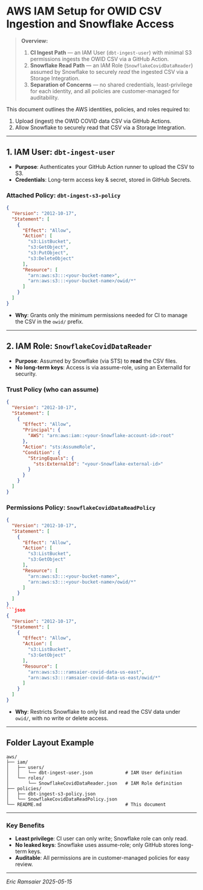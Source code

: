 # AWS IAM Setup for OWID CSV Ingestion and Snowflake Access

> **Overview:**
>
> 1. **CI Ingest Path** — an IAM User (`dbt-ingest-user`) with minimal S3 permissions ingests the OWID CSV via a GitHub Action.
> 2. **Snowflake Read Path** — an IAM Role (`SnowflakeCovidDataReader`) assumed by Snowflake to securely *read* the ingested CSV via a Storage Integration.
> 3. **Separation of Concerns** — no shared credentials, least-privilege for each identity, and all policies are customer-managed for auditability.

This document outlines the AWS identities, policies, and roles required to:

1. Upload (ingest) the OWID COVID data CSV via GitHub Actions.
2. Allow Snowflake to securely read that CSV via a Storage Integration.

---

## 1. IAM User: `dbt-ingest-user`

* **Purpose**: Authenticates your GitHub Action runner to upload the CSV to S3.
* **Credentials**: Long-term access key & secret, stored in GitHub Secrets.

### Attached Policy: `dbt-ingest-s3-policy`

```json
{
  "Version": "2012-10-17",
  "Statement": [
    {
      "Effect": "Allow",
      "Action": [
        "s3:ListBucket",
        "s3:GetObject",
        "s3:PutObject",
        "s3:DeleteObject"
      ],
      "Resource": [
        "arn:aws:s3:::<your-bucket-name>",
        "arn:aws:s3:::<your-bucket-name>/owid/*"
      ]
    }
  ]
}
```

* **Why**: Grants only the minimum permissions needed for CI to manage the CSV in the `owid/` prefix.

---

## 2. IAM Role: `SnowflakeCovidDataReader`

* **Purpose**: Assumed by Snowflake (via STS) to **read** the CSV files.
* **No long-term keys**: Access is via assume-role, using an ExternalId for security.

### Trust Policy (who can assume)

```json
{
  "Version": "2012-10-17",
  "Statement": [
    {
      "Effect": "Allow",
      "Principal": {
        "AWS": "arn:aws:iam::<your-Snowflake-account-id>:root"
      },
      "Action": "sts:AssumeRole",
      "Condition": {
        "StringEquals": {
          "sts:ExternalId": "<your-Snowflake-external-id>"
        }
      }
    }
  ]
}
```

### Permissions Policy: `SnowflakeCovidDataReadPolicy`

````json
{
  "Version": "2012-10-17",
  "Statement": [
    {
      "Effect": "Allow",
      "Action": [
        "s3:ListBucket",
        "s3:GetObject"
      ],
      "Resource": [
        "arn:aws:s3:::<your-bucket-name>",
        "arn:aws:s3:::<your-bucket-name>/owid/*"
      ]
    }
  ]
}
```json
{
  "Version": "2012-10-17",
  "Statement": [
    {
      "Effect": "Allow",
      "Action": [
        "s3:ListBucket",
        "s3:GetObject"
      ],
      "Resource": [
        "arn:aws:s3:::ramsaier-covid-data-us-east",
        "arn:aws:s3:::ramsaier-covid-data-us-east/owid/*"
      ]
    }
  ]
}
````

* **Why**: Restricts Snowflake to only list and read the CSV data under `owid/`, with no write or delete access.

---

## Folder Layout Example

```
aws/
├── iam/
│   ├── users/
│   │   └── dbt-ingest-user.json            # IAM User definition
│   └── roles/
│       └── SnowflakeCovidDataReader.json   # IAM Role definition
├── policies/
│   ├── dbt-ingest-s3-policy.json
│   └── SnowflakeCovidDataReadPolicy.json
└── README.md                               # This document
```

---

### Key Benefits

* **Least privilege**: CI user can only write; Snowflake role can only read.
* **No leaked keys**: Snowflake uses assume-role; only GitHub stores long-term keys.
* **Auditable**: All permissions are in customer-managed policies for easy review.

---

*Eric Ramsaier*
*2025-05-15*

